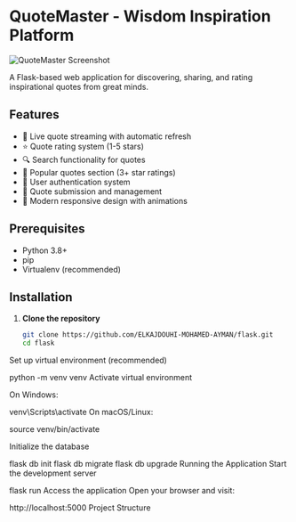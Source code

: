 # QuoteMaster - Wisdom Inspiration Platform
![QuoteMaster Screenshot](static/images/quotemaster.png)

A Flask-based web application for discovering, sharing, and rating inspirational quotes from great minds.

## Features

- 🎯 Live quote streaming with automatic refresh
- ⭐ Quote rating system (1-5 stars)
- 🔍 Search functionality for quotes
- 📌 Popular quotes section (3+ star ratings)
- 👤 User authentication system
- 📝 Quote submission and management
- 🎨 Modern responsive design with animations

## Prerequisites

- Python 3.8+
- pip
- Virtualenv (recommended)

## Installation

1. **Clone the repository**
   ```bash
   git clone https://github.com/ELKAJDOUHI-MOHAMED-AYMAN/flask.git
   cd flask
Set up virtual environment (recommended)

python -m venv venv
Activate virtual environment

On Windows:

venv\Scripts\activate
On macOS/Linux:

source venv/bin/activate

Initialize the database

flask db init
flask db migrate
flask db upgrade
Running the Application
Start the development server

flask run
Access the application
Open your browser and visit:

http://localhost:5000
Project Structure
 
